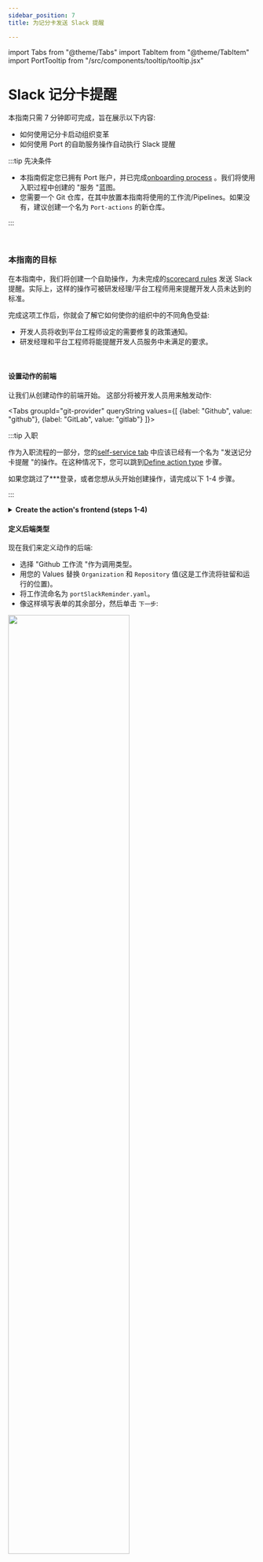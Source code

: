 ```yaml
---
sidebar_position: 7
title: 为记分卡发送 Slack 提醒

---
```


import Tabs from "@theme/Tabs"
import TabItem from "@theme/TabItem"
import PortTooltip from "/src/components/tooltip/tooltip.jsx"

# Slack 记分卡提醒

本指南只需 7 分钟即可完成，旨在展示以下内容: 

* 如何使用记分卡启动组织变革
* 如何使用 Port 的自助服务操作自动执行 Slack 提醒

:::tip  先决条件

* 本指南假定您已拥有 Port 账户，并已完成[onboarding process](/quickstart) 。我们将使用入职过程中创建的 "服务 "蓝图。
* 您需要一个 Git 仓库，在其中放置本指南将使用的工作流/Pipelines。如果没有，建议创建一个名为 `Port-actions` 的新仓库。

:::

<br/>

### 本指南的目标

在本指南中，我们将创建一个自助操作，为未完成的[scorecard rules](https://docs.getport.io/promote-scorecards/#what-is-a-scorecard) 发送 Slack 提醒。实际上，这样的操作可被研发经理/平台工程师用来提醒开发人员未达到的标准。

完成这项工作后，你就会了解它如何使你的组织中的不同角色受益: 

* 开发人员将收到平台工程师设定的需要修复的政策通知。
* 研发经理和平台工程师将能提醒开发人员服务中未满足的要求。

<br/>

#### 设置动作的前端

让我们从创建动作的前端开始。 这部分将被开发人员用来触发动作: 

<Tabs groupId="git-provider" queryString values={[
{label: "Github", value: "github"},
{label: "GitLab", value: "gitlab"}
]}>

<TabItem value="github" label="Github">

:::tip  入职

作为入职流程的一部分，您的[self-service tab](https://app.getport.io/self-serve) 中应该已经有一个名为 "发送记分卡提醒 "的操作。在这种情况下，您可以跳到[Define action type](#define-backend-type) 步骤。

如果您跳过了***登录，或者您想从头开始创建操作，请完成以下 1-4 步骤。

:::

<details>
<summary><b>Create the action's frontend (steps 1-4)</b></summary>

1. 要开始操作，请访问 Port 应用程序中的[Self-service tab](https://app.getport.io/self-serve) ，然后点击 "新建操作": 

<img src='/img/guides/actionsCreateNew.png' width='50%' />

2.Port 中的每个操作都与一个<PortTooltip id="blueprint">蓝图</PortTooltip>直接相关。由于我们要发送的是服务提醒，因此将从下拉菜单中引用我们在[quickstart guide](/quickstart) 中创建的 "服务 "蓝图。
3.像这样填写操作的基本细节，然后单击 "下一步": 

<img src='/img/guides/actionReminderBasicDetails.png' width='60%' />

4.再次单击 "下一步"，因为在此操作中我们不需要用户输入信息。

</details>

#### 定义后端类型

现在我们来定义动作的后端: 

* 选择 "Github 工作流 "作为调用类型。
* 用您的 Values 替换 `Organization` 和 `Repository` 值(这是工作流将驻留和运行的位置)。
* 将工作流命名为 `portSlackReminder.yaml`。
* 像这样填写表单的其余部分，然后单击 `下一步`: 

<img src='/img/guides/slackReminderBackend.png' width='70%' />

<br/><br/>

最后一步是自定义动作的权限。 为简单起见，我们将使用默认设置。 欲了解更多信息，请参阅[permissions](/create-self-service-experiences/set-self-service-actions-rbac/) 页面。 点击 "创建"。

</TabItem>

<TabItem value="gitlab" label="GitLab">

:::tip  入职

作为入职流程的一部分，您的[self-service tab](https://app.getport.io/self-serve) 中应该已经有一个名为 "发送记分卡提醒 "的操作。在这种情况下，您可以跳到[Define action type](#define-backend-type) 步骤。

如果您跳过了***登录，或者您想从头开始创建操作，请完成以下 1-4 步骤。

:::

<details>
<summary><b>Create the action's frontend (steps 1-4)</b></summary>

1. 要开始操作，请访问 Port 应用程序中的[Self-service tab](https://app.getport.io/self-serve) ，然后点击 "新建操作": 

<img src='/img/guides/actionsCreateNew.png' width='50%' />

2.Port 中的每个操作都与一个<PortTooltip id="blueprint">蓝图</PortTooltip>直接相关。由于我们要发送的是服务提醒，因此将从下拉菜单中引用我们在[quickstart guide](/quickstart) 中创建的 "服务 "蓝图。
3.像这样填写操作的基本细节，然后单击 "下一步": 

<img src='/img/guides/actionReminderBasicDetails.png' width='60%' />

4.再次单击 "下一步"，因为在此操作中我们不需要用户输入信息。

</details>

现在我们来定义动作的后端: 

* 选择 "触发 Webhook URL "作为 "调用类型"。
* 端点 URL "暂时留空，我们将在下一节创建它，然后回来更新。
* 像这样填写表单的其余部分，然后点击`下一步`: 

<img src='/img/guides/slackReminderBackendGitLab.png' width='70%' />

<br/><br/>

最后一步是自定义动作的权限。 为简单起见，我们将使用默认设置。 欲了解更多信息，请参阅[permissions](/create-self-service-experiences/set-self-service-actions-rbac/) 页面。 点击 "创建"。

</TabItem>

</Tabs>

行动的前端已准备就绪 🥳

<br/>

#### 设置行动的后端

现在，我们要编写我们的操作将触发的逻辑: 

<Tabs groupId="git-provider" queryString values={[
{label: "Github", value: "github"},
{label: "GitLab", value: "gitlab"}
]}>

<TabItem value="github" label="Github">

1. 首先，让我们创建必要的 token 和 secrets: 
    - 转到所需的 Slack 频道，然后[setup incoming webhooks](https://api.slack.com/messaging/webhooks) 。确保复制 webhook URL，我们将在 Github 工作流程中使用它。
    - 进入[Port application](https://app.getport.io/) ，点击右上角的"..."，然后点击 "Credentials"。复制 "客户端 ID "和 "客户端 secret"。
2.在工作流程所在的版本库中，在 "设置 -> secret和变量 -> 操作 "下创建 3 个新secret: 

* `SLACK_WEBHOOK_URL` - 目标频道的 Slack Webhook URL。
* `PORT_CLIENT_ID` - 从 Port 应用程序复制的客户端 ID。
* `PORT_CLIENT_SECRET` - 从 Port 应用程序复制的客户端secret。

<img src='/img/guides/repositorySecretSlack.png' width='80%' />

<br/><br/>

3.现在，让我们创建包含逻辑的工作流文件。在`.github/workflows`下，创建一个名为`portSlackReminder.yaml`的新文件，并使用以下代码段作为其内容: 

<details>
<summary><b>Github workflow (click to expand)</b></summary>

```yaml showLineNumbers
# portSlackReminder.yaml

name: Generate Scorecards Reminders
on:
  workflow_dispatch:
    inputs:
      port_payload:
        required: true
        type: string
jobs:
    generate-scorecards-reminders:
        runs-on: ubuntu-latest
        steps:
            - name: Generate Scorecards Reminders
              uses: port-labs/port-sender@v0.2.3
              with:
                operation_kind: scorecard_reminder
                port_client_id: ${{ secrets.PORT_CLIENT_ID }}
                port_client_secret: ${{ secrets.PORT_CLIENT_SECRET }}
                slack_webhook_url: ${{ secrets.SLACK_WEBHOOK_URL }}
                blueprint: service
                scorecard: ProductionReadiness
                target_kind: slack
            - name: Report status to Port
              uses: port-labs/port-github-action@v1
              with:
                clientId: ${{ secrets.PORT_CLIENT_ID }}
                clientSecret: ${{ secrets.PORT_CLIENT_SECRET }}
                operation: PATCH_RUN
                runId: ${{ fromJson(inputs.port_payload).context.runId }}
                logMessage: |
                    Slack reminder sent successfully 🚀
```

</details>

:::tip  Port Initiatives sender Github action 此工作流程被引用到 Port 的[Initiatives Sender GitHub Action](https://github.com/marketplace/actions/port-sender) 中，用于发送 Slack 消息。

:::

</TabItem>

<TabItem value="gitlab" label="GitLab">

1. 首先，让我们创建所需的 webhook 和变量: 

* 转到所需的 Slack 频道，然后[setup incoming webhooks](https://api.slack.com/messaging/webhooks) 。确保复制 webhook URL，我们将在 Github 工作流程中使用它。
* 进入[Port application](https://app.getport.io/) ，点击右上角的"..."，然后点击 "凭据"。复制 "客户端 ID "和 "客户端 secret"。

2.在管道所在的 GitLab 项目中，在 "设置->CI/CD->变量 "下创建 3 个新变量: 

* `SLACK_WEBHOOK_URL` - 目标频道的 Slack Webhook URL。
* `PORT_CLIENT_ID` - 从 Port 应用程序复制的客户端 ID。
* `PORT_CLIENT_SECRET` - 从 Port 应用程序复制的客户端secret。

<img src='/img/guides/repositorySecretSlackGitLab.png' width='75%' />

3.在 GitLab 中创建用于触发 GitLab 的 webhook: 

* 创建[pipeline trigger token](https://docs.gitlab.com/ee/ci/triggers) ；
* 使用项目详细信息构建[pipeline trigger webhook URL](https://docs.gitlab.com/ee/ci/triggers/#use-a-webhook) 。
* 返回 Port，编辑您的操作，并在其 "后端 "步骤的 "端点 URL "字段中粘贴 webhook URL。

4.现在让我们创建包含逻辑的 Pipelines 文件。在 GitLab 项目中新建一个名为 `gitlab-ci.yaml` 的文件，并将以下代码段作为其内容: 

<details>
<summary><b>GitLab pipeline (click to expand)</b></summary>

```yaml showLineNumbers
image: python:3.10.0-alpine

stages:
  - fetch-port-access-token
  - send_reminders
  - post-run-logs
  - update-run-status

fetch-port-access-token: # Example - get the Port API access token and RunId
  stage: fetch-port-access-token
  except:
    - pushes
  before_script:
    - apk update
    - apk add jq curl -q
  script:
    - |
      accessToken=$(curl -X POST \
        -H 'Content-Type: application/json' \
        -d '{"clientId": "'"$PORT_CLIENT_ID"'", "clientSecret": "'"$PORT_CLIENT_SECRET"'"}' \
        -s 'https://api.getport.io/v1/auth/access_token' | jq -r '.accessToken')
      echo "ACCESS_TOKEN=$accessToken" >> data.env
      runId=$(cat $TRIGGER_PAYLOAD | jq -r '.context.runId')
      echo "RUN_ID=$runId" >> data.env
  artifacts:
    reports:
      dotenv: data.env

generate-scorecards-reminders:
  stage: send_reminders
  image: docker:24.0.7
  services:
    - docker:24.0.7-dind
  script:
    - image_name="ghcr.io/port-labs/port-sender:$VERSION"
    - echo "Generate Scorecards Reminders"
    - |
      docker run -i --rm --platform="linux/arm64/v8" \
      -e INPUT_PORT_CLIENT_ID=$PORT_CLIENT_ID \
      -e INPUT_PORT_CLIENT_SECRET=$PORT_CLIENT_SECRET \
      -e INPUT_SLACK_WEBHOOK_URL=$SLACK_WEBHOOK_URL \
      -e INPUT_OPERATION_KIND="scorecard_reminder" \
      -e INPUT_BLUEPRINT="service" \
      -e INPUT_SCORECARD="ProductionReadiness" \
      -e INPUT_TARGET_KIND="slack" \
      $image_name
    - echo "Report status to Port"

post-run-logs:
  stage: post-run-logs
  except:
    - pushes
  image: curlimages/curl:latest
  script:
    - |
      curl -X POST \
        -H 'Content-Type: application/json' \
        -H "Authorization: Bearer $ACCESS_TOKEN" \
        -d '{"message": "Slack reminder sent successfully 🚀"}' \
        "https://api.getport.io/v1/actions/runs/$RUN_ID/logs"
update-run-status:
  stage: update-run-status
  except:
    - pushes
  image: curlimages/curl:latest
  script:
    - |
      curl -X PATCH \
        -H 'Content-Type: application/json' \
        -H "Authorization: Bearer $ACCESS_TOKEN" \
        -d '{"status":"SUCCESS", "message": {"run_status": "Created Merge Request for '"$bucket_name"' successfully! Merge Request URL: '"$MR_URL"'"}}' \
        "https://api.getport.io/v1/actions/runs/$RUN_ID"

variables:
  PORT_CLIENT_ID: $PORT_CLIENT_ID
  PORT_CLIENT_SECRET: $PORT_CLIENT_SECRET
  SLACK_WEBHOOK_URL: $SLACK_WEBHOOK_URL
  VERSION: "0.2.3"
```

</details>

</TabItem>

</Tabs>

<br/>

完成！动作已准备就绪，可以开始使用 🚀

<br/>

### 执行操作

创建操作后，该操作将出现在 Port 应用程序的 "自助服务 "选项卡下: 

<img src='/img/guides/selfServiceAfterReminderCreation.png' width='75%' />

1. 点击 "创建 "开始执行操作。
2. 点击 "执行"。弹出一个小窗口，点击`查看详情`: 

<img src='/img/guides/executionDetails.png' width='45%' />

<br/><br/>

3.该页面提供了有关操作运行的详细信息。可以看到，后端返回了 `Success`， repo 已成功创建: 

<img src='/img/guides/runStatusReminder.png' width='90%' />

:::tip  记录操作进度 💡 注意底部的 "日志流"，它可用于报告进度、结果和错误。 点击[here](https://docs.getport.io/create-self-service-experiences/reflect-action-progress/) 了解更多信息。

:::

<br/>

4.现在您可以进入 Slack 频道并查看记分卡提醒: 

<img src='/img/guides/slackReminderExample.png' width='50%' />

恭喜！您现在可以从 Port 💪🏽 轻松发送 Slack 提醒信息了。

#### 结论

创建记分卡是我们在开发生命周期中设定标准的第一步。 然而，为了确保达到这些标准，我们需要将违反规则的行为转化为行动项目。 通过自动化 Slack 提醒和创建 Jira 任务，我们可以使用熟悉的工具在整个组织内推动变革，将其原生结合到我们的交付生命周期中。

### 更多例子

* * [Open/Close JIRA issues based on scorecards](/promote-scorecards/manage-using-3rd-party-apps/jira)
* [Send a scorecard report on Slack](/promote-scorecards/manage-using-3rd-party-apps/slack#slack-scorecard-report-example)
